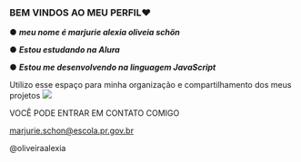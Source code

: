 ### BEM VINDOS AO MEU PERFIL❤️

● ***meu nome é marjurie alexia oliveia schön***

● ***Estou estudando na Alura***

● ***Estou me desenvolvendo na linguagem JavaScript***

Utilizo esse espaço para minha organização e compartilhamento dos meus projetos
![](https://i.pinimg.com/474x/9f/f0/19/9ff019d8aa2d108133cd765dbd9c2877.jpg)

VOCÊ PODE ENTRAR EM CONTATO COMIGO 

marjurie.schon@escola.pr.gov.br

@oliveiraalexia
